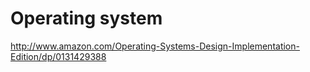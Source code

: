 # Operating system

http://www.amazon.com/Operating-Systems-Design-Implementation-Edition/dp/0131429388

